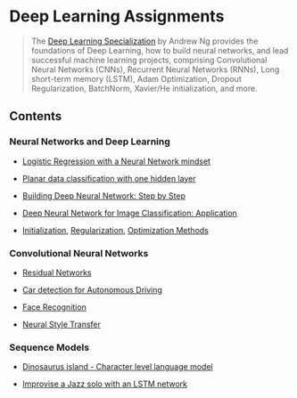 # Deep Learning Assignments<br>

> The [Deep Learning Specialization](https://www.coursera.org/specializations/deep-learning) by Andrew Ng provides the foundations of Deep Learning, how to build neural networks, and lead successful machine learning projects, comprising Convolutional Neural Networks (CNNs), Recurrent Neural Networks (RNNs), Long short-term memory (LSTM), Adam Optimization, Dropout Regularization, BatchNorm, Xavier/He initialization, and more.<br>

## Contents<br>

### Neural Networks and Deep Learning<br>

* [Logistic Regression with a Neural Network mindset](https://github.com/dsinas/DL-Assgmnts/tree/master/Neural%20Networks%20and%20Deep%20Learning/01%20Logistic%20Regression%20as%20a%20Neural%20Network)

* [Planar data classification with one hidden layer](https://github.com/dsinas/DL-Assgmnts/tree/master/Neural%20Networks%20and%20Deep%20Learning/02%20Planar%20Data%20Classification)

* [Building Deep Neural Network: Step by Step](https://github.com/dsinas/DL-Assgmnts/tree/master/Neural%20Networks%20and%20Deep%20Learning/03%20Building%20Deep%20Neural%20Network%20-%20Step%20by%20Step)

* [Deep Neural Network for Image Classification: Application](https://github.com/dsinas/DL-Assgmnts/tree/master/Neural%20Networks%20and%20Deep%20Learning/04%20Deep%20Neural%20Network%20Application%20-%20Image%20Classification)

* [Initialization](https://github.com/dsinas/DL-Assgmnts/tree/master/Neural%20Networks%20and%20Deep%20Learning/05%20Initialization), 
  [Regularization](https://github.com/dsinas/DL-Assgmnts/tree/master/Neural%20Networks%20and%20Deep%20Learning/06%20Regularization), 
  [Optimization Methods](https://github.com/dsinas/DL-Assgmnts/tree/master/Neural%20Networks%20and%20Deep%20Learning/07%20Optimization)<br>

### Convolutional Neural Networks<br>

* [Residual Networks](https://github.com/dsinas/DL-Assgmnts/tree/master/Convolutional%20Neural%20Networks/ResNets)

* [Car detection for Autonomous Driving](https://github.com/dsinas/DL-Assgmnts/tree/master/Convolutional%20Neural%20Networks/Car%20Detection%20for%20Autonomous%20Driving)

* [Face Recognition](https://github.com/dsinas/DL-Assgmnts/tree/master/Convolutional%20Neural%20Networks/Face%20Recognition)

* [Neural Style Transfer](https://github.com/dsinas/DL-Assgmnts/tree/master/Convolutional%20Neural%20Networks/Neural%20Style%20Transfer)

### Sequence Models<br>

* [Dinosaurus island - Character level language model](https://github.com/dsinas/DL-Assgmnts/tree/master/Sequence%20Models/Dinosaurus%20island%20-%20Character%20level%20language%20model)

* [Improvise a Jazz solo with an LSTM network](https://github.com/dsinas/DL-Assgmnts/tree/master/Sequence%20Models/Improvise%20a%20Jazz%20solo%20with%20an%20LSTM%20network)
